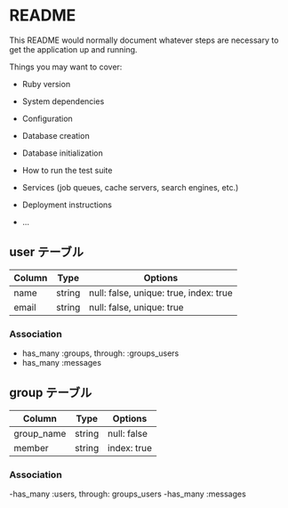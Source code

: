 # README

This README would normally document whatever steps are necessary to get the
application up and running.

Things you may want to cover:

* Ruby version

* System dependencies

* Configuration

* Database creation

* Database initialization

* How to run the test suite

* Services (job queues, cache servers, search engines, etc.)

* Deployment instructions

* ...

## user テーブル

|Column|Type|Options|
|------|----|-------|
|name|string|null: false, unique: true, index: true|
|email|string|null: false, unique: true|

### Association
- has_many :groups, through: :groups_users
- has_many :messages



## group テーブル

|Column|Type|Options|
|------|----|-------|
|group_name|string|null: false|
|member|string|index: true|

### Association
-has_many :users, through: groups_users
-has_many :messages

